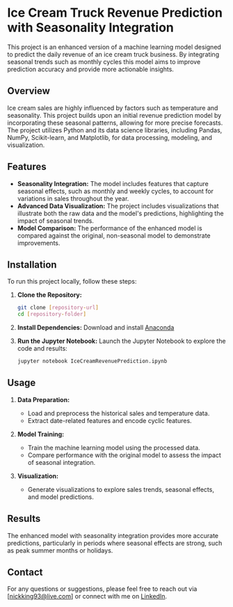 # Ice Cream Truck Revenue Prediction with Seasonality Integration

This project is an enhanced version of a machine learning model designed to predict the daily revenue of an ice cream truck business. By integrating seasonal trends such as monthly cycles this model aims to improve prediction accuracy and provide more actionable insights.

## Overview

Ice cream sales are highly influenced by factors such as temperature and seasonality. This project builds upon an initial revenue prediction model by incorporating these seasonal patterns, allowing for more precise forecasts. The project utilizes Python and its data science libraries, including Pandas, NumPy, Scikit-learn, and Matplotlib, for data processing, modeling, and visualization.

## Features

- **Seasonality Integration:** The model includes features that capture seasonal effects, such as monthly and weekly cycles, to account for variations in sales throughout the year.
- **Advanced Data Visualization:** The project includes visualizations that illustrate both the raw data and the model's predictions, highlighting the impact of seasonal trends.
- **Model Comparison:** The performance of the enhanced model is compared against the original, non-seasonal model to demonstrate improvements.

## Installation

To run this project locally, follow these steps:

1. **Clone the Repository:**
   ```bash
   git clone [repository-url]
   cd [repository-folder]
   ```

2. **Install Dependencies:**
   Download and install [Anaconda](https://www.anaconda.com/download)

3. **Run the Jupyter Notebook:**
   Launch the Jupyter Notebook to explore the code and results:
   ```bash
   jupyter notebook IceCreamRevenuePrediction.ipynb
   ```

## Usage

1. **Data Preparation:**
   - Load and preprocess the historical sales and temperature data.
   - Extract date-related features and encode cyclic features.

2. **Model Training:**
   - Train the machine learning model using the processed data.
   - Compare performance with the original model to assess the impact of seasonal integration.

3. **Visualization:**
   - Generate visualizations to explore sales trends, seasonal effects, and model predictions.

## Results

The enhanced model with seasonality integration provides more accurate predictions, particularly in periods where seasonal effects are strong, such as peak summer months or holidays.

## Contact

For any questions or suggestions, please feel free to reach out via [nickking93@live.com] or connect with me on [LinkedIn](www.linkedin.com/in/rnking93).